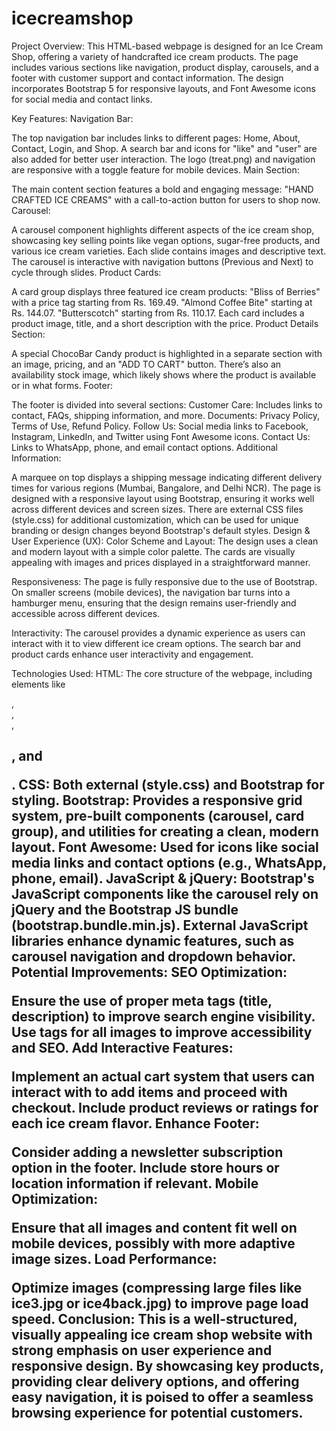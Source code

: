# icecreamshop


Project Overview:
This HTML-based webpage is designed for an Ice Cream Shop, offering a variety of handcrafted ice cream products. The page includes various sections like navigation, product display, carousels, and a footer with customer support and contact information. The design incorporates Bootstrap 5 for responsive layouts, and Font Awesome icons for social media and contact links.

Key Features:
Navigation Bar:

The top navigation bar includes links to different pages: Home, About, Contact, Login, and Shop.
A search bar and icons for "like" and "user" are also added for better user interaction.
The logo (treat.png) and navigation are responsive with a toggle feature for mobile devices.
Main Section:

The main content section features a bold and engaging message: "HAND CRAFTED ICE CREAMS" with a call-to-action button for users to shop now.
Carousel:

A carousel component highlights different aspects of the ice cream shop, showcasing key selling points like vegan options, sugar-free products, and various ice cream varieties.
Each slide contains images and descriptive text.
The carousel is interactive with navigation buttons (Previous and Next) to cycle through slides.
Product Cards:

A card group displays three featured ice cream products:
"Bliss of Berries" with a price tag starting from Rs. 169.49.
"Almond Coffee Bite" starting at Rs. 144.07.
"Butterscotch" starting from Rs. 110.17.
Each card includes a product image, title, and a short description with the price.
Product Details Section:

A special ChocoBar Candy product is highlighted in a separate section with an image, pricing, and an "ADD TO CART" button.
There’s also an availability stock image, which likely shows where the product is available or in what forms.
Footer:

The footer is divided into several sections:
Customer Care: Includes links to contact, FAQs, shipping information, and more.
Documents: Privacy Policy, Terms of Use, Refund Policy.
Follow Us: Social media links to Facebook, Instagram, LinkedIn, and Twitter using Font Awesome icons.
Contact Us: Links to WhatsApp, phone, and email contact options.
Additional Information:

A marquee on top displays a shipping message indicating different delivery times for various regions (Mumbai, Bangalore, and Delhi NCR).
The page is designed with a responsive layout using Bootstrap, ensuring it works well across different devices and screen sizes.
There are external CSS files (style.css) for additional customization, which can be used for unique branding or design changes beyond Bootstrap's default styles.
Design & User Experience (UX):
Color Scheme and Layout: The design uses a clean and modern layout with a simple color palette. The cards are visually appealing with images and prices displayed in a straightforward manner.

Responsiveness: The page is fully responsive due to the use of Bootstrap. On smaller screens (mobile devices), the navigation bar turns into a hamburger menu, ensuring that the design remains user-friendly and accessible across different devices.

Interactivity: The carousel provides a dynamic experience as users can interact with it to view different ice cream options. The search bar and product cards enhance user interactivity and engagement.

Technologies Used:
HTML: The core structure of the webpage, including elements like <nav>, <footer>, <div>, <h2>, and <p>.
CSS: Both external (style.css) and Bootstrap for styling.
Bootstrap: Provides a responsive grid system, pre-built components (carousel, card group), and utilities for creating a clean, modern layout.
Font Awesome: Used for icons like social media links and contact options (e.g., WhatsApp, phone, email).
JavaScript & jQuery:
Bootstrap's JavaScript components like the carousel rely on jQuery and the Bootstrap JS bundle (bootstrap.bundle.min.js).
External JavaScript libraries enhance dynamic features, such as carousel navigation and dropdown behavior.
Potential Improvements:
SEO Optimization:

Ensure the use of proper meta tags (title, description) to improve search engine visibility.
Use <alt> tags for all images to improve accessibility and SEO.
Add Interactive Features:

Implement an actual cart system that users can interact with to add items and proceed with checkout.
Include product reviews or ratings for each ice cream flavor.
Enhance Footer:

Consider adding a newsletter subscription option in the footer.
Include store hours or location information if relevant.
Mobile Optimization:

Ensure that all images and content fit well on mobile devices, possibly with more adaptive image sizes.
Load Performance:

Optimize images (compressing large files like ice3.jpg or ice4back.jpg) to improve page load speed.
Conclusion:
This is a well-structured, visually appealing ice cream shop website with strong emphasis on user experience and responsive design. By showcasing key products, providing clear delivery options, and offering easy navigation, it is poised to offer a seamless browsing experience for potential customers.




